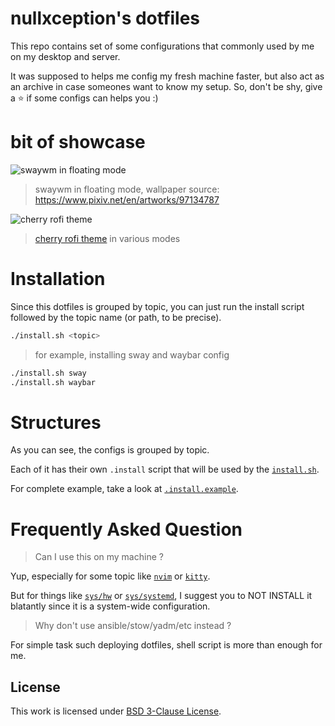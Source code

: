 # nullxception's dotfiles

This repo contains set of some configurations that commonly used by me on my desktop and server.

It was supposed to helps me config my fresh machine faster, but also act as an archive in case someones want to know my setup. So, don't be shy, give a ⭐️ if some configs can helps you :)

# bit of showcase
![swaywm in floating mode](https://user-images.githubusercontent.com/58150791/176631500-24c6f691-33a7-438a-a1a4-c68686680c54.png)
> swaywm in floating mode, wallpaper source: https://www.pixiv.net/en/artworks/97134787

![cherry rofi theme](https://user-images.githubusercontent.com/58150791/176835430-925d2b83-443d-4090-9b20-d56f5c1fb133.png)
> [cherry rofi theme](rofi/theme/cherry.rasi) in various modes

# Installation

Since this dotfiles is grouped by topic, you can just run the install script followed by the topic name (or path, to be precise).

```bash
./install.sh <topic>
```

> for example, installing sway and waybar config
```bash
./install.sh sway
./install.sh waybar
```

# Structures

As you can see, the configs is grouped by topic.

Each of it has their own `.install` script that will be used by the [`install.sh`](install.sh).

For complete example, take a look at [`.install.example`](.install.example).

# Frequently Asked Question

> Can I use this on my machine ?

Yup, especially for some topic like [`nvim`](nvim) or [`kitty`](kitty).

But for things like [`sys/hw`](sys/hw) or [`sys/systemd`](sys/systemd), I suggest you to NOT INSTALL it blatantly since it is a system-wide configuration.

> Why don't use ansible/stow/yadm/etc instead ?

For simple task such deploying dotfiles, shell script is more than enough for me.

## License

This work is licensed under [BSD 3-Clause License](LICENSE).
